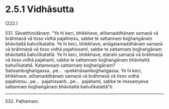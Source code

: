 

# 2.5.1 Vidhāsutta




(222.)

531\. Sāvatthinidānaṃ. “Ye hi keci, bhikkhave, atītamaddhānaṃ samaṇā vā brāhmaṇā vā tisso vidhā pajahiṃsu, sabbe te sattannaṃ bojjhaṅgānaṃ bhāvitattā bahulīkatattā. Ye hi keci, bhikkhave, anāgatamaddhānaṃ samaṇā vā brāhmaṇā vā tisso vidhā pajahissanti, sabbe te sattannaṃ bojjhaṅgānaṃ bhāvitattā bahulīkatattā. Ye hi keci, bhikkhave, etarahi samaṇā vā brāhmaṇā vā tisso vidhā pajahanti, sabbe te sattannaṃ bojjhaṅgānaṃ bhāvitattā bahulīkatattā. Katamesaṃ sattannaṃ bojjhaṅgānaṃ? Satisambojjhaṅgassa…pe…  upekkhāsambojjhaṅgassa. Ye hi keci, bhikkhave, atītamaddhānaṃ samaṇā vā brāhmaṇā vā tisso vidhā pajahiṃsu…pe…  pajahissanti…pe…  pajahanti, sabbe te imesaṃyeva sattannaṃ bojjhaṅgānaṃ bhāvitattā bahulīkatattā”ti.

---

532\. Paṭhamaṃ.





